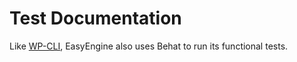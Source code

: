 Test Documentation
===

Like [WP-CLI](https://github.com/wp-cli/wp-cli), EasyEngine also uses Behat to run its functional tests.


